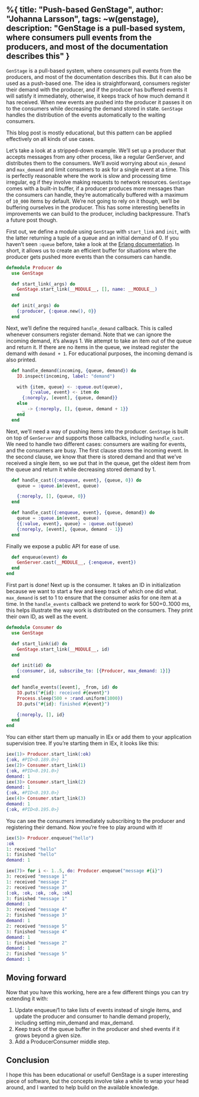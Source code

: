 %{
  title: "Push-based GenStage",
  author: "Johanna Larsson",
  tags: ~w(genstage),
  description: "GenStage is a pull-based system, where consumers pull events from the producers, and most of the documentation describes this"
}
---
`GenStage` is a pull-based system, where consumers pull events from the producers, and most of the documentation describes this. But it can also be used as a push-based one. The idea is straightforward, consumers register their demand with the producer, and if the producer has buffered events it will satisfy it immediately, otherwise, it keeps track of how much demand it has received. When new events are pushed into the producer it passes it on to the consumers while decreasing the demand stored in state. `GenStage` handles the distribution of the events automatically to the waiting consumers.

This blog post is mostly educational, but this pattern can be applied effectively on all kinds of use cases.

Let’s take a look at a stripped-down example. We’ll set up a producer that accepts messages from any other process, like a regular GenServer, and distributes them to the consumers. We’ll avoid worrying about `min_demand` and `max_demand` and limit consumers to ask for a single event at a time. This is perfectly reasonable where the work is slow and processing time irregular, eg if they involve making requests to network resources. `GenStage` comes with a built-in buffer, if a producer produces more messages than the consumers can handle, they’re automatically buffered with a maximum of `10_000` items by default. We’re not going to rely on it though, we’ll be buffering ourselves in the producer. This has some interesting benefits in improvements we can build to the producer, including backpressure. That’s a future post though.

First out, we define a module using `GenStage` with `start_link` and `init`, with the latter returning a tuple of a queue and an initial demand of 0. If you haven’t seen `:queue` before, take a look at the [Erlang documentation](http://erlang.org/doc/man/queue.html). In short, it allows us to create an efficient buffer for situations where the producer gets pushed more events than the consumers can handle.

```elixir
defmodule Producer do
  use GenStage

  def start_link(_args) do
    GenStage.start_link(__MODULE__, [], name: __MODULE__)
  end

  def init(_args) do
    {:producer, {:queue.new(), 0}}
  end
```

Next, we’ll define the required `handle_demand` callback. This is called whenever consumers register demand. Note that we can ignore the incoming demand, it’s always 1. We attempt to take an item out of the queue and return it. If there are no items in the queue, we instead register the demand with `demand + 1`. For educational purposes, the incoming demand is also printed.

```elixir
  def handle_demand(incoming, {queue, demand}) do
    IO.inspect(incoming, label: "demand")

    with {item, queue} <- :queue.out(queue),
         {:value, event} <- item do
      {:noreply, [event], {queue, demand}}
    else
      _ -> {:noreply, [], {queue, demand + 1}}
    end
  end
```

Next, we’ll need a way of pushing items into the producer. `GenStage` is built on top of `GenServer` and supports those callbacks, including `handle_cast`. We need to handle two different cases: consumers are waiting for events, and the consumers are busy. The first clause stores the incoming event. In the second clause, we know that there is stored demand and that we’ve received a single item, so we put that in the queue, get the oldest item from the queue and return it while decreasing stored demand by 1.

```elixir
  def handle_cast({:enqueue, event}, {queue, 0}) do
    queue = :queue.in(event, queue)

    {:noreply, [], {queue, 0}}
  end

  def handle_cast({:enqueue, event}, {queue, demand}) do
    queue = :queue.in(event, queue)
    {{:value, event}, queue} = :queue.out(queue)
    {:noreply, [event], {queue, demand - 1}}
  end
```

Finally we expose a public API for ease of use.

```elixir
  def enqueue(event) do
    GenServer.cast(__MODULE__, {:enqueue, event})
  end
end
```

First part is done! Next up is the consumer. It takes an ID in initialization because we want to start a few and keep track of which one did what. `max_demand` is set to 1 to ensure that the consumer asks for one item at a time. In the `handle_events` callback we pretend to work for 500+0..1000 ms, this helps illustrate the way work is distributed on the consumers. They print their own ID, as well as the event.

```elixir
defmodule Consumer do
  use GenStage

  def start_link(id) do
    GenStage.start_link(__MODULE__, id)
  end

  def init(id) do
    {:consumer, id, subscribe_to: [{Producer, max_demand: 1}]}
  end

  def handle_events([event], _from, id) do
    IO.puts("#{id}: received #{event}")
    Process.sleep(500 + :rand.uniform(1000))
    IO.puts("#{id}: finished #{event}")

    {:noreply, [], id}
  end
end
```

You can either start them up manually in IEx or add them to your application supervision tree. If you’re starting them in IEx, it looks like this:

```elixir
iex(1)> Producer.start_link(:ok)
{:ok, #PID<0.189.0>}
iex(2)> Consumer.start_link(1)
{:ok, #PID<0.191.0>}
demand: 1
iex(3)> Consumer.start_link(2)
demand: 1
{:ok, #PID<0.193.0>}
iex(4)> Consumer.start_link(3)
demand: 1
{:ok, #PID<0.195.0>}
```

You can see the consumers immediately subscribing to the producer and registering their demand. Now you’re free to play around with it!

```elixir
iex(5)> Producer.enqueue("hello")
:ok
1: received "hello"
1: finished "hello"
demand: 1

iex(7)> for i <- 1..5, do: Producer.enqueue("message #{i}")
3: received "message 1"
1: received "message 2"
2: received "message 3"
[:ok, :ok, :ok, :ok, :ok]
3: finished "message 1"
demand: 1
3: received "message 4"
2: finished "message 3"
demand: 1
2: received "message 5"
3: finished "message 4"
demand: 1
1: finished "message 2"
demand: 1
2: finished "message 5"
demand: 1
```

## Moving forward

Now that you have this working, here are a few different things you can try extending it with:

1. Update enqueue/1 to take lists of events instead of single items, and update the producer and consumer to handle demand properly, including setting min_demand and max_demand.
2. Keep track of the queue buffer in the producer and shed events if it grows beyond a given size.
3. Add a ProducerConsumer middle step.

## Conclusion

I hope this has been educational or useful! GenStage is a super interesting piece of software, but the concepts involve take a while to wrap your head around, and I wanted to help build on the available knowledge.
